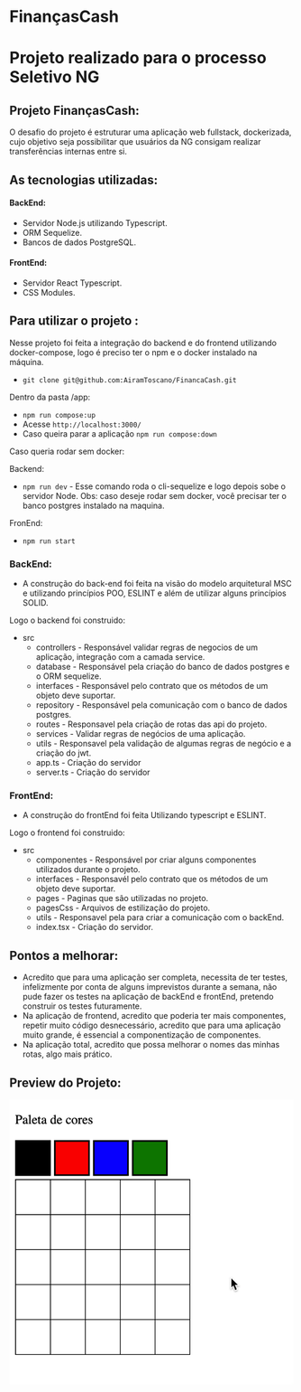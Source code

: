 # FinançasCash

# Projeto realizado para o processo Seletivo NG


## Projeto FinançasCash:
O desafio do projeto é estruturar uma aplicação web fullstack, dockerizada, cujo objetivo seja possibilitar que usuários da NG consigam realizar transferências internas entre si.

## As tecnologias utilizadas:

#### BackEnd:
* Servidor Node.js utilizando Typescript.
* ORM Sequelize.
* Bancos de dados PostgreSQL.

#### FrontEnd:
* Servidor React Typescript.
* CSS Modules.
 
## Para utilizar o projeto :
Nesse projeto foi feita a integração do backend e do frontend utilizando docker-compose, logo é preciso ter o npm e o docker instalado na máquina.
- `git clone git@github.com:AiramToscano/FinancaCash.git`

Dentro da pasta /app:
- `npm run compose:up`
- Acesse `http://localhost:3000/`
- Caso queira parar a aplicação `npm run compose:down`

Caso queria rodar sem docker:

Backend:

- `npm run dev` - Esse comando roda o cli-sequelize e logo depois sobe o servidor Node. Obs: caso deseje rodar sem docker, você precisar ter o banco postgres instalado na maquina.

FronEnd:

- `npm run start`

### BackEnd:
- A construção do back-end foi feita na visão do modelo arquitetural MSC e utilizando princípios POO, ESLINT e além de utilizar alguns princípios SOLID.

Logo o backend foi construido:
- src
  - controllers - Responsável validar regras de negocios de um aplicação, integração com a camada service.
  - database - Responsável pela criação do banco de dados postgres e o ORM sequelize.
  - interfaces - Responsável pelo contrato que os métodos de um objeto deve suportar.
  - repository - Responsável pela comunicação com o banco de dados postgres.
  - routes - Responsavel pela criação de rotas das api do projeto.
  - services - Validar regras de negócios de uma aplicação.
  - utils - Responsavel pela validação de algumas regras de negócio e a criação do jwt.
  - app.ts - Criação do servidor
  - server.ts - Criação do servidor
  
### FrontEnd:
- A construção do frontEnd foi feita Utilizando typescript e ESLINT.

Logo o frontend foi construido:
- src
  - componentes - Responsável por criar alguns componentes utilizados durante o projeto.
  - interfaces - Responsavél pelo contrato que os métodos de um objeto deve suportar.
  - pages - Paginas que são utilizadas no projeto.
  - pagesCss - Arquivos de estilização do projeto.
  - utils - Responsavel pela para criar a comunicação com o backEnd.
  - index.tsx - Criação do servidor.

## Pontos a melhorar:

  - Acredito que para uma aplicação ser completa, necessita de ter testes, infelizmente por conta de alguns imprevistos durante a semana, não pude fazer os testes na aplicação de backEnd e frontEnd, pretendo construir os testes futuramente.
  - Na aplicação de frontend, acredito que poderia ter mais componentes, repetir muito código desnecessário, acredito que para uma aplicação muito grande, é essencial a componentização de componentes.
  - Na aplicação total, acredito que possa melhorar o nomes das minhas rotas, algo mais prático.

## Preview do Projeto: 

![Pixels](https://github.com/AiramToscano/Pixels-Art/blob/airam-toscano-project-pixels-art/art-with-pixels.gif)

